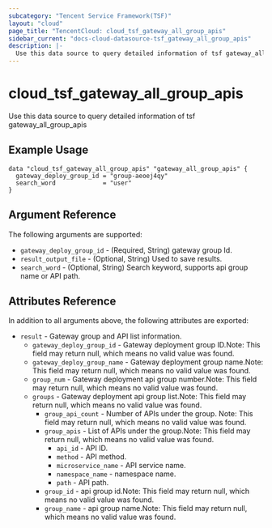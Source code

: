 ```yaml
---
subcategory: "Tencent Service Framework(TSF)"
layout: "cloud"
page_title: "TencentCloud: cloud_tsf_gateway_all_group_apis"
sidebar_current: "docs-cloud-datasource-tsf_gateway_all_group_apis"
description: |-
  Use this data source to query detailed information of tsf gateway_all_group_apis
---
```


# cloud_tsf_gateway_all_group_apis

Use this data source to query detailed information of tsf gateway_all_group_apis

## Example Usage

```hcl
data "cloud_tsf_gateway_all_group_apis" "gateway_all_group_apis" {
  gateway_deploy_group_id = "group-aeoej4qy"
  search_word             = "user"
}
```

## Argument Reference

The following arguments are supported:

* `gateway_deploy_group_id` - (Required, String) gateway group Id.
* `result_output_file` - (Optional, String) Used to save results.
* `search_word` - (Optional, String) Search keyword, supports api group name or API path.

## Attributes Reference

In addition to all arguments above, the following attributes are exported:

* `result` - Gateway group and API list information.
  * `gateway_deploy_group_id` - Gateway deployment group ID.Note: This field may return null, which means no valid value was found.
  * `gateway_deploy_group_name` - Gateway deployment group name.Note: This field may return null, which means no valid value was found.
  * `group_num` - Gateway deployment api group number.Note: This field may return null, which means no valid value was found.
  * `groups` - Gateway deployment  api group list.Note: This field may return null, which means no valid value was found.
    * `group_api_count` - Number of APIs under the group. Note: This field may return null, which means no valid value was found.
    * `group_apis` - List of APIs under the group.Note: This field may return null, which means no valid value was found.
      * `api_id` - API ID.
      * `method` - API method.
      * `microservice_name` - API service name.
      * `namespace_name` - namespace name.
      * `path` - API path.
    * `group_id` - api group id.Note: This field may return null, which means no valid value was found.
    * `group_name` - api group name.Note: This field may return null, which means no valid value was found.


